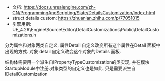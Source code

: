 * 文档: https://docs.unrealengine.com/zh-CN/ProgrammingAndScripting/Slate/DetailsCustomization/index.html
* struct details custom: https://zhuanlan.zhihu.com/p/77051015
* 引擎用例: UE_4.26\Engine\Source\Editor\DetailCustomizations\Public\DetailCustomizations.h

分为属性和对象两类自定义, 属性Detail 自定义改变所有这个属性在Detail 面板中出现的方式. 对象 detail 自定义改变这个对象的Details 面板.

结构体需要用一个派生自IPropertyTypeCustomization的类实现, 并在模块StartupModule中注册.对象类型的自定义也是如此, 只是需要派生自IDetailCustomization